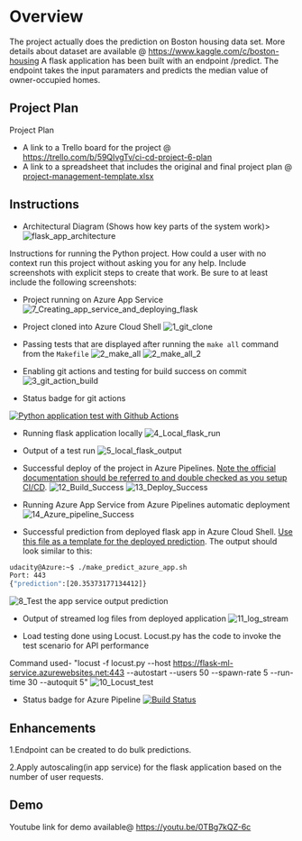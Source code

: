 # Overview

The project actually does the prediction on Boston housing data set. More details about dataset are available @ https://www.kaggle.com/c/boston-housing
A flask application has been built with an endpoint /predict. The endpoint takes the input paramaters and predicts the median value of owner-occupied homes.

## Project Plan
Project Plan

* A link to a Trello board for the project @ https://trello.com/b/59QIvgTv/ci-cd-project-6-plan
* A link to a spreadsheet that includes the original and final project plan @ [project-management-template.xlsx](https://github.com/navaneethsantharam/flask-ml-service-with-azuredevops/files/9641407/project-management-template.xlsx)

## Instructions

* Architectural Diagram (Shows how key parts of the system work)>
![flask_app_architecture](https://user-images.githubusercontent.com/108083391/192158289-25455529-6ac5-4cac-9b88-d28752b638de.jpg)


Instructions for running the Python project.  How could a user with no context run this project without asking you for any help.  Include screenshots with explicit steps to create that work. Be sure to at least include the following screenshots:

* Project running on Azure App Service
![7_Creating_app_service_and_deploying_flask](https://user-images.githubusercontent.com/108083391/192241707-f25ea326-393a-42a4-9dd7-3c04e42536b6.jpg)


* Project cloned into Azure Cloud Shell
![1_git_clone](https://user-images.githubusercontent.com/108083391/192231828-715571c7-5400-405f-bdec-d33e2c371f44.jpg)


* Passing tests that are displayed after running the `make all` command from the `Makefile`
![2_make_all](https://user-images.githubusercontent.com/108083391/192231926-70cdcd5b-cf50-43df-9ce6-4108b630e669.jpg)
![2_make_all_2](https://user-images.githubusercontent.com/108083391/192231951-7cc9aa21-8885-49d7-8f61-48c0ea8ca07c.jpg)


* Enabling git actions and testing for build success on commit
![3_git_action_build](https://user-images.githubusercontent.com/108083391/192235456-10606ba1-ffe7-4da1-916c-9e2e0164ed7a.jpg)


* Status badge for git actions


[![Python application test with Github Actions](https://github.com/navaneethsantharam/project6-CI-CD-Integration/actions/workflows/pythonapp.yml/badge.svg)](https://github.com/navaneethsantharam/project6-CI-CD-Integration/actions/workflows/pythonapp.yml)


* Running flask application locally
![4_Local_flask_run](https://user-images.githubusercontent.com/108083391/192236472-c55a82fc-ed27-4241-8d96-a06da3a6eb9f.jpg)


* Output of a test run
![5_local_flask_output](https://user-images.githubusercontent.com/108083391/192236493-77973093-ad0d-4c96-83d2-95450e1f5d5f.jpg)


* Successful deploy of the project in Azure Pipelines.  [Note the official documentation should be referred to and double checked as you setup CI/CD](https://docs.microsoft.com/en-us/azure/devops/pipelines/ecosystems/python-webapp?view=azure-devops).
![12_Build_Success](https://user-images.githubusercontent.com/108083391/192246469-13a218e0-c3b9-4ca6-9ecc-7eff6eb010de.jpg)
![13_Deploy_Success](https://user-images.githubusercontent.com/108083391/192246811-9095de20-854d-4a0e-8fb8-3a5cf7b78ed5.jpg)


* Running Azure App Service from Azure Pipelines automatic deployment
![14_Azure_pipeline_Success](https://user-images.githubusercontent.com/108083391/192246922-92ac3c05-02fe-45bf-a414-dfec2715d514.jpg)


* Successful prediction from deployed flask app in Azure Cloud Shell.  [Use this file as a template for the deployed prediction](https://github.com/udacity/nd082-Azure-Cloud-DevOps-Starter-Code/blob/master/C2-AgileDevelopmentwithAzure/project/starter_files/flask-sklearn/make_predict_azure_app.sh).
The output should look similar to this:
```bash
udacity@Azure:~$ ./make_predict_azure_app.sh
Port: 443
{"prediction":[20.35373177134412]}
```
![8_Test the app service output prediction](https://user-images.githubusercontent.com/108083391/192241636-3b238f59-db62-47cd-9141-405653609df4.jpg)


* Output of streamed log files from deployed application
![11_log_stream](https://user-images.githubusercontent.com/108083391/192245109-d57dc975-76c1-44e9-a1a7-339dfc65363f.jpg)


* Load testing done using Locust. Locust.py has the code to invoke the test scenario for API performance

Command used-
"locust -f locust.py --host https://flask-ml-service.azurewebsites.net:443 --autostart --users 50 --spawn-rate 5 --run-time 30 --autoquit 5"
![10_Locust_test](https://user-images.githubusercontent.com/108083391/192244695-d0bed286-a7e0-4c0c-9cf3-54e1726db61e.jpg)

* Status badge for Azure Pipeline
[![Build Status](https://dev.azure.com/odluser208915/Flask-ML-Deploy/_apis/build/status/navaneethsantharam.project6-CI-CD-Integration?branchName=main)](https://dev.azure.com/odluser208915/Flask-ML-Deploy/_build/latest?definitionId=1&branchName=main)

## Enhancements

1.Endpoint can be created to do bulk predictions.

2.Apply autoscaling(in app service) for the flask application based on the number of user requests.


## Demo 

Youtube link for demo available@ https://youtu.be/0TBg7kQZ-6c

